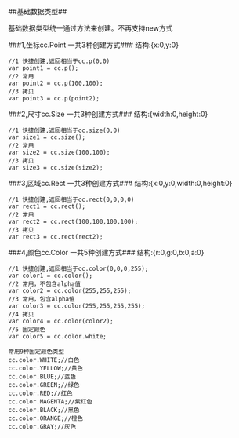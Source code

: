 ##基础数据类型##

基础数据类型统一通过方法来创建。不再支持new方式

###1,坐标cc.Point 一共3种创建方式###
结构:{x:0,y:0}

    //1 快捷创建,返回相当于cc.p(0,0)
    var point1 = cc.p();
    //2 常用
    var point2 = cc.p(100,100);
    //3 拷贝
    var point3 = cc.p(point2);


###2,尺寸cc.Size  一共3种创建方式###
结构:{width:0,height:0}

    //1 快捷创建,返回相当于cc.size(0,0)
    var size1 = cc.size();
    //2 常用
    var size2 = cc.size(100,100);
    //3 拷贝
    var size3 = cc.size(size2);

###3,区域cc.Rect  一共3种创建方式###
结构:{x:0,y:0,width:0,height:0}

    //1 快捷创建,返回相当于cc.rect(0,0,0,0)
    var rect1 = cc.rect();
    //2 常用
    var rect2 = cc.rect(100,100,100,100);
    //3 拷贝
    var rect3 = cc.rect(rect2);

###4,颜色cc.Color 一共5种创建方式###
结构:{r:0,g:0,b:0,a:0}

    //1 快捷创建,返回相当于cc.color(0,0,0,255);
    var color1 = cc.color();
    //2 常用，不包含alpha值
    var color2 = cc.color(255,255,255);
	//3 常用，包含alpha值
    var color3 = cc.color(255,255,255,255);
    //4 拷贝
    var color4 = cc.color(color2);
	//5 固定颜色
	var color5 = cc.color.white;

	常用9种固定颜色类型
	cc.color.WHITE;//白色
	cc.color.YELLOW;//黄色
	cc.color.BLUE;//蓝色
	cc.color.GREEN;//绿色
	cc.color.RED;//红色
	cc.color.MAGENTA;//紫红色
	cc.color.BLACK;//黑色
	cc.color.ORANGE;//橙色
	cc.color.GRAY;//灰色